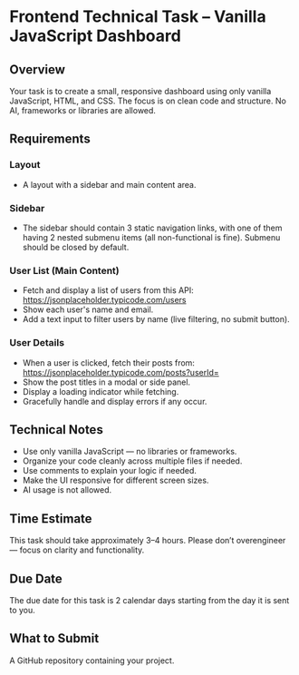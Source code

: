 # Frontend Technical Task – Vanilla JavaScript Dashboard

## Overview
Your task is to create a small, responsive dashboard using only vanilla JavaScript, HTML, and CSS. The focus is on clean code and structure. No AI, frameworks or libraries are allowed.

## Requirements

### Layout
- A layout with a sidebar and main content area.

### Sidebar
- The sidebar should contain 3 static navigation links, with one of them having 2 nested submenu items (all non-functional is fine). Submenu should be closed by default.

### User List (Main Content)
- Fetch and display a list of users from this API:
  https://jsonplaceholder.typicode.com/users
- Show each user's name and email.
- Add a text input to filter users by name (live filtering, no submit button).

### User Details
- When a user is clicked, fetch their posts from:
  https://jsonplaceholder.typicode.com/posts?userId=<id>
- Show the post titles in a modal or side panel.
- Display a loading indicator while fetching.
- Gracefully handle and display errors if any occur.

## Technical Notes
- Use only vanilla JavaScript — no libraries or frameworks.
- Organize your code cleanly across multiple files if needed.
- Use comments to explain your logic if needed.
- Make the UI responsive for different screen sizes.
- AI usage is not allowed.

## Time Estimate
This task should take approximately 3–4 hours. Please don’t overengineer — focus on clarity and functionality.

## Due Date
The due date for this task is 2 calendar days starting from the day it is sent to you.

## What to Submit
A GitHub repository containing your project.
